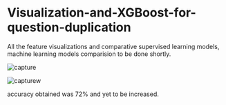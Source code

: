 # Visualization-and-XGBoost-for-question-duplication
All the feature visualizations and comparative supervised learning models, machine learning models comparision to be done shortly.

![capture](https://user-images.githubusercontent.com/24986485/39051991-253cbe6e-44ca-11e8-8fb5-239c93c54c84.JPG)

![capturew](https://user-images.githubusercontent.com/24986485/39051992-2587aa28-44ca-11e8-984c-fefd48e66406.JPG)

accuracy obtained was 72% and yet to be increased.

